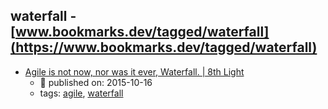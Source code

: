 waterfall - [www.bookmarks.dev/tagged/waterfall](https://www.bookmarks.dev/tagged/waterfall)
---
* [Agile is not now, nor was it ever, Waterfall. | 8th Light](https://8thlight.com/blog/uncle-bob/2015/10/16/agile-and-waterfall.html)
    * :calendar: published on: 2015-10-16
    * tags: [agile](../tagged/agile.md), [waterfall](../tagged/waterfall.md)
